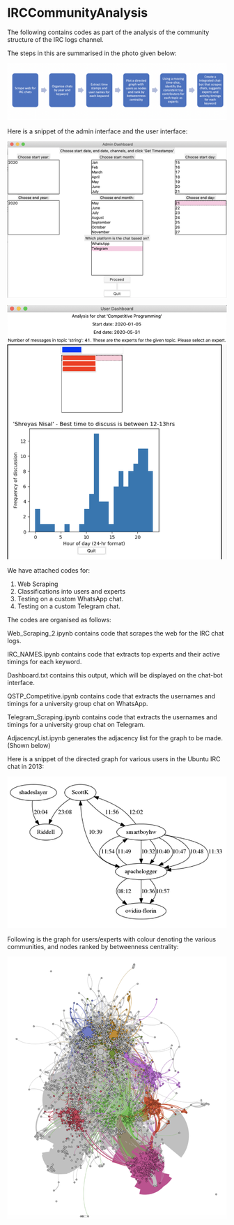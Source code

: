 # IRCCommunityAnalysis
The following contains codes as part of the analysis of the community structure of the IRC logs channel. 

The steps in this are summarised in the photo given below:

![Steps for creation of chat-bot](https://github.com/soundarya98/IRCCommunityAnalysis/blob/master/Images/Project_Flow.png)

Here is a snippet of the admin interface and the user interface:

![Admin Interface](https://github.com/soundarya98/IRCCommunityAnalysis/blob/master/Images/admin-1.png)

![User Interface](https://github.com/soundarya98/IRCCommunityAnalysis/blob/master/Images/user-2.png)

We have attached codes for:
1. Web Scraping
2. Classifications into users and experts
3. Testing on a custom WhatsApp chat.
4. Testing on a custom Telegram chat.

The codes are organised as follows:

Web_Scraping_2.ipynb contains code that scrapes the web for the IRC chat logs.

IRC_NAMES.ipynb contains code that extracts top experts and their active timings for each keyword.

Dashboard.txt contains this output, which will be displayed on the chat-bot interface.

QSTP_Competitive.ipynb contains code that extracts the usernames and timings for a university group chat on WhatsApp.

Telegram_Scraping.ipynb contains code that extracts the usernames and timings for a university group chat on Telegram.

AdjacencyList.ipynb generates the adjacency list for the graph to be made. (Shown below)


Here is a snippet of the directed graph for various users in the Ubuntu IRC chat in 2013:

![Directed Graph](https://github.com/soundarya98/IRCCommunityAnalysis/blob/master/Images/DirectedGraph.png)

Following is the graph for users/experts with colour denoting the various communities, and nodes ranked by betweenness centrality:

![GephiGraph2](https://github.com/soundarya98/IRCCommunityAnalysis/blob/master/Images/GephiGraph2.png)
